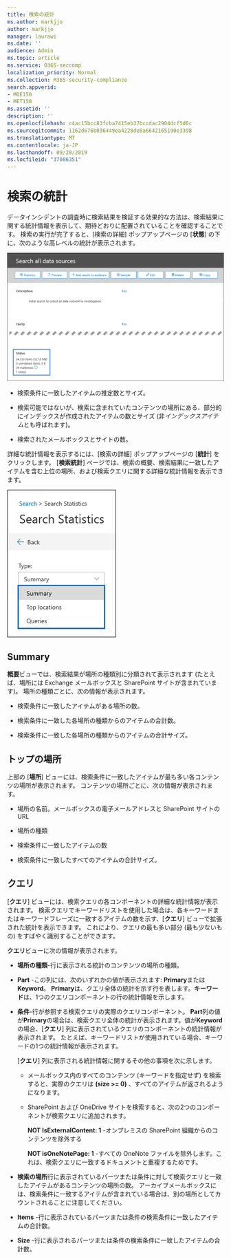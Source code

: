 ```yaml
---
title: 検索の統計
ms.author: markjjo
author: markjjo
manager: laurawi
ms.date: ''
audience: Admin
ms.topic: article
ms.service: O365-seccomp
localization_priority: Normal
ms.collection: M365-security-compliance
search.appverid:
- MOE150
- MET150
ms.assetid: ''
description: ''
ms.openlocfilehash: c4ac15bcc83fcba7415eb37bccdac2904dcf5d6c
ms.sourcegitcommit: 1162d676b036449ea4220de8a6642165190e3398
ms.translationtype: MT
ms.contentlocale: ja-JP
ms.lasthandoff: 09/20/2019
ms.locfileid: "37086351"
---
```

# <a name="search-statistics"></a>検索の統計

データインシデントの調査時に検索結果を検証する効果的な方法は、検索結果に関する統計情報を表示して、期待どおりに配置されていることを確認することです。 検索の実行が完了すると、[検索の詳細] ポップアップページの [**状態**] の下に、次のような高レベルの統計が表示されます。

![検索 statisics 上の検索の詳細ポップアップページ](media/SearchDetailsFlyout.png)

- 検索条件に一致したアイテムの推定数とサイズ。

- 検索可能ではないが、検索に含まれていたコンテンツの場所にある、部分的にインデックスが作成されたアイテムの数とサイズ (非*インデックスアイテム*とも呼ばれます)。

- 検索されたメールボックスとサイトの数。

詳細な統計情報を表示するには、[検索の詳細] ポップアップページの [**統計**] をクリックします。 [**検索統計**] ページでは、検索の概要、検索結果に一致したアイテムを含む上位の場所、および検索クエリに関する詳細な統計情報を表示できます。

![検索の統計ドロップダウンリスト](media/SearchStatisticsDropDownList.png)

## <a name="summary"></a>Summary

**概要**ビューでは、検索結果が場所の種類別に分類されて表示されます (たとえば、場所には Exchange メールボックスと SharePoint サイトが含まれています)。 場所の種類ごとに、次の情報が表示されます。

- 検索条件に一致したアイテムがある場所の数。

- 検索条件に一致した各場所の種類からのアイテムの合計数。

- 検索条件に一致した各場所の種類からのアイテムの合計サイズ。

## <a name="top-locations"></a>トップの場所

上部の [**場所**] ビューには、検索条件に一致したアイテムが最も多い各コンテンツの場所が表示されます。 コンテンツの場所ごとに、次の情報が表示されます。

- 場所の名前。メールボックスの電子メールアドレスと SharePoint サイトの URL

- 場所の種類

- 検索条件に一致したアイテムの数

- 検索条件に一致したすべてのアイテムの合計サイズ。

## <a name="queries"></a>クエリ

[**クエリ**] ビューには、検索クエリの各コンポーネントの詳細な統計情報が表示されます。 検索クエリでキーワードリストを使用した場合は、各キーワードまたはキーワードフレーズに一致するアイテムの数を示す、[**クエリ**] ビューで拡張された統計を表示できます。 これにより、クエリの最も多い部分 (最も少ないもの) をすばやく識別することができます。 

**クエリ**ビューに次の情報が表示されます。

 - **場所の種類**-行に表示される統計のコンテンツの場所の種類。

- **Part** -この列には、次のいずれかの値が表示されます: **Primary**または**Keyword**。 **Primary**は、クエリ全体の統計を示す行を表します。**キーワード**は、1つのクエリコンポーネントの行の統計情報を示します。

- **条件**-行が参照する検索クエリの実際のクエリコンポーネント。 **Part**列の値が**Primary**の場合は、検索クエリ全体の統計が表示されます。値が**Keyword**の場合、[**クエリ**] 列に表示されているクエリのコンポーネントの統計情報が表示されます。 たとえば、キーワードリストが使用されている場合、キーワードの1つの統計情報が表示されます。

  [**クエリ**] 列に表示される統計情報に関するその他の事項を次に示します。
  
  - メールボックス内のすべてのコンテンツ (キーワードを指定せず) を検索すると、実際のクエリは **(size >= 0)** 、すべてのアイテムが返されるようになります。
  
  - SharePoint および OneDrive サイトを検索すると、次の2つのコンポーネントが検索クエリに追加されます。
    
    **NOT IsExternalContent: 1** -オンプレミスの SharePoint 組織からのコンテンツを除外する
    
    **NOT isOneNotePage: 1** -すべての OneNote ファイルを除外します。これは、検索クエリに一致するドキュメントと重複するためです。

- **検索の場所**行に表示されているパーツまたは条件に対して検索クエリと一致したアイテムがあるコンテンツの場所の数。 アーカイブメールボックスには、検索条件に一致するアイテムが含まれている場合は、別の場所としてカウントされることに注意してください。

- **Items** -行に表示されているパーツまたは条件の検索条件に一致したアイテムの合計数。

- **Size** -行に表示されるパーツまたは条件の検索条件に一致したアイテムの合計数。

